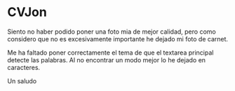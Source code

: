 # CVJon
Siento no haber podido poner una foto mia de mejor calidad, pero como considero que no es excesivamente importante he dejado mi foto de carnet.

Me ha faltado poner correctamente el tema de que el textarea principal detecte las palabras. Al no encontrar un modo mejor lo he dejado en caracteres.

Un saludo